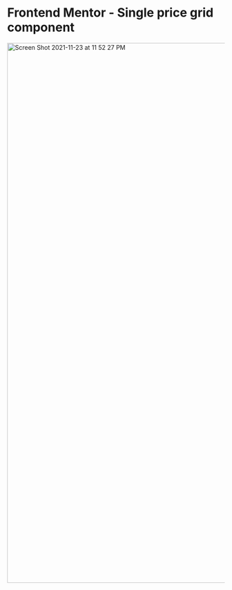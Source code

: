 # Frontend Mentor - Single price grid component

<img width="1249" alt="Screen Shot 2021-11-23 at 11 52 27 PM" src="https://user-images.githubusercontent.com/92641182/143082273-d753cebb-d784-462e-87c5-c0dd70ca52e1.png">



